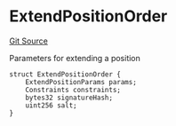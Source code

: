 # ExtendPositionOrder
[Git Source](https://github.com/solidant/unlimited-contracts/blob/06933827b140eb30ab8723aa85a9cdce2333525a/src/interfaces/ITradeManager.sol)

Parameters for extending a position


```solidity
struct ExtendPositionOrder {
    ExtendPositionParams params;
    Constraints constraints;
    bytes32 signatureHash;
    uint256 salt;
}
```

